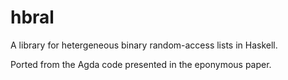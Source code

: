 # hbral
A library for hetergeneous binary random-access lists in Haskell.

Ported from the Agda code presented in the eponymous paper.
